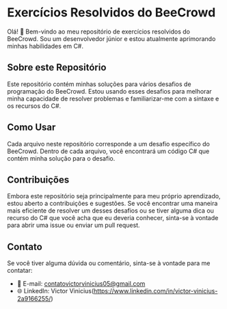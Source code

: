 # Exercícios Resolvidos do BeeCrowd

Olá! 👋 Bem-vindo ao meu repositório de exercícios resolvidos do BeeCrowd. Sou um desenvolvedor júnior e estou atualmente aprimorando minhas habilidades em C#.

## Sobre este Repositório

Este repositório contém minhas soluções para vários desafios de programação do BeeCrowd. Estou usando esses desafios para melhorar minha capacidade de resolver problemas e familiarizar-me com a sintaxe e os recursos do C#.

## Como Usar

Cada arquivo neste repositório corresponde a um desafio específico do BeeCrowd. Dentro de cada arquivo, você encontrará um código C# que contém minha solução para o desafio.

## Contribuições

Embora este repositório seja principalmente para meu próprio aprendizado, estou aberto a contribuições e sugestões. Se você encontrar uma maneira mais eficiente de resolver um desses desafios ou se tiver alguma dica ou recurso do C# que você acha que eu deveria conhecer, sinta-se à vontade para abrir uma issue ou enviar um pull request.

## Contato

Se você tiver alguma dúvida ou comentário, sinta-se à vontade para me contatar:

- 📧 E-mail: contatovictorvinicius05@gmail.com
- 🌐 LinkedIn: Victor Vinicius(https://www.linkedin.com/in/victor-vinicius-2a9166255/)

